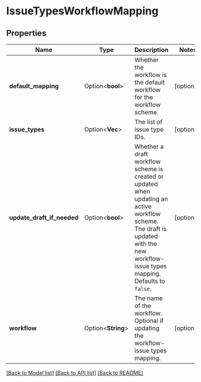# IssueTypesWorkflowMapping

## Properties

Name | Type | Description | Notes
------------ | ------------- | ------------- | -------------
**default_mapping** | Option<**bool**> | Whether the workflow is the default workflow for the workflow scheme. | [optional]
**issue_types** | Option<**Vec<String>**> | The list of issue type IDs. | [optional]
**update_draft_if_needed** | Option<**bool**> | Whether a draft workflow scheme is created or updated when updating an active workflow scheme. The draft is updated with the new workflow-issue types mapping. Defaults to `false`. | [optional]
**workflow** | Option<**String**> | The name of the workflow. Optional if updating the workflow-issue types mapping. | [optional]

[[Back to Model list]](../README.md#documentation-for-models) [[Back to API list]](../README.md#documentation-for-api-endpoints) [[Back to README]](../README.md)



